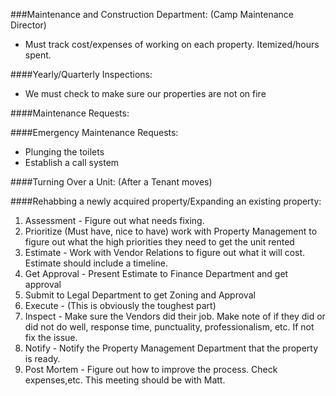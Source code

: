 

###Maintenance and Construction Department:
(Camp Maintenance Director)
- Must track cost/expenses of working on each property. Itemized/hours spent.


####Yearly/Quarterly Inspections:
- We must check to make sure our properties are not on fire


####Maintenance Requests:


####Emergency Maintenance Requests:
- Plunging the toilets
- Establish a call system




####Turning Over a Unit:
(After a Tenant moves)




####Rehabbing a newly acquired property/Expanding an existing property:
1. Assessment - Figure out what needs fixing.
2. Prioritize (Must have, nice to have) work with Property Management to figure out what the high priorities they need to get the unit rented
3. Estimate - Work with Vendor Relations to figure out what it will cost. Estimate should include a timeline.
4. Get Approval - Present Estimate to Finance Department and get approval
5. Submit to Legal Department to get Zoning and Approval
5. Execute - (This is obviously the toughest part)
6. Inspect - Make sure the Vendors did their job. Make note of if they did or did not do well, response time, punctuality, professionalism, etc. If not fix the issue.
6. Notify - Notify the Property Management Department that the property is ready.
7. Post Mortem - Figure out how to improve the process. Check expenses,etc. This meeting should be with Matt.

